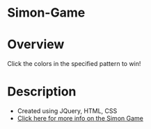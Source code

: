# Simon-Game
# Overview
Click the colors in the specified pattern to win!  
# Description  
  - Created using JQuery, HTML, CSS
  - [Click here for more info on the Simon Game](https://en.wikipedia.org/wiki/Simon_(game))
